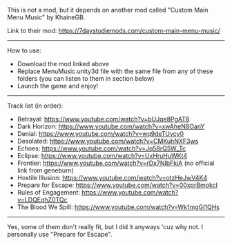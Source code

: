 This is not a mod, but it depends on another mod called "Custom Main Menu Music" by KhaineGB.

Link to their mod: https://7daystodiemods.com/custom-main-menu-music/

----------------
How to use:

- Download the mod linked above
- Replace MenuMusic.unity3d file with the same file from any of these folders (you can listen to them in section below)
- Launch the game and enjoy!
----------------
Track list (in order):
- Betrayal: https://www.youtube.com/watch?v=bUJqe8PgAT8
- Dark Horizon: https://www.youtube.com/watch?v=xwAheN8OanY
- Denial: https://www.youtube.com/watch?v=wq9deTUvcy0
- Desolated: https://www.youtube.com/watch?v=CMKuhNXF3ws
- Echoes: https://www.youtube.com/watch?v=Jq58rQ5W_Tc
- Eclipse: https://www.youtube.com/watch?v=UxHruHuWKt4
- Frontier: https://www.youtube.com/watch?v=rDx7NIbFkiA (no official link from geneburn)
- Hostile Illusion: https://www.youtube.com/watch?v=otzHeJwV4K4
- Prepare for Escape: https://www.youtube.com/watch?v=00xprBmokcI
- Rules of Engagement: https://www.youtube.com/watch?v=LDQEqhZ0TQc
- The Blood We Spill: https://www.youtube.com/watch?v=Wk1mgGI1QHs
-----------------
Yes, some of them don't really fit, but I did it anyways 'cuz why not. I personally use "Prepare for Escape".
